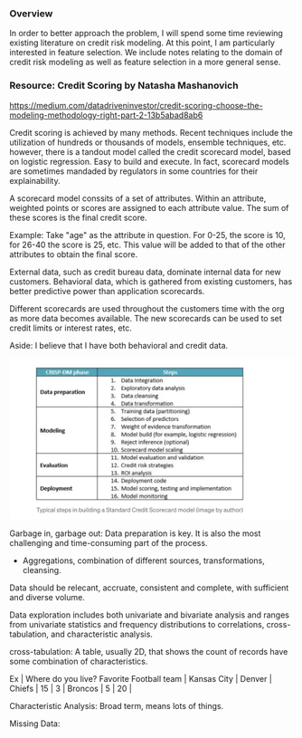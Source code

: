 ### Overview

In order to better approach the problem, I will spend some time reviewing
existing literature on credit risk modeling. At this point, I am particularly interested
in feature selection. We include notes relating to the domain of credit risk modeling
as well as feature selection in a more general sense.



### Resource: Credit Scoring by Natasha Mashanovich

https://medium.com/datadriveninvestor/credit-scoring-choose-the-modeling-methodology-right-part-2-13b5abad8ab6

Credit scoring is achieved by many methods. Recent techniques include the utilization of hundreds or thousands of models, ensemble techniques, etc. however, there is a tandout model called the credit scorecard model, based on logistic regression. Easy to build and execute. In fact, scorecard models are sometimes mandaded by regulators  in some countries for their explainability.

A scorecard model conssits of a set of attributes. Within an attribute, weighted points or scores are assigned to each attribute value. The sum of these scores is the final credit score.

Example: Take "age" as the attribute in question. For 0-25, the score is 10, for 26-40 the score is 25, etc.
This value will be added to that of the other attributes to obtain the final score.

External data, such as credit bureau data, dominate internal data for new customers.
Behavioral data, which is gathered from existing customers, has better predictive power than application scorecards.

Different scorecards are used throughout the customers time with the org as more data becomes available.
The new scorecards can be used to set credit limits or interest rates, etc.

Aside: I believe that I have both behavioral and credit data.

![Credit score development steps](CreditScoreDevelopment.png)

Garbage in, garbage out: Data preparation is key. It is also the most challenging and time-consuming part of the process.

- Aggregations, combination of different sources, transformations, cleansing.

Data should be relecant, accruate, consistent and complete, with sufficient and diverse volume.

Data exploration includes both univariate and bivariate analysis and ranges from univariate statistics and frequency distributions to correlations, cross-tabulation, and characteristic analysis.

cross-tabulation: A table, usually 2D, that shows the count of records have some combination of characteristics.

Ex                          | Where do you live?
Favorite Football team      | Kansas City | Denver  |
                Chiefs      |       15    |    3    |
                Broncos     |       5     |    20   |

Characteristic Analysis: Broad term, means lots of things.

Missing Data: 